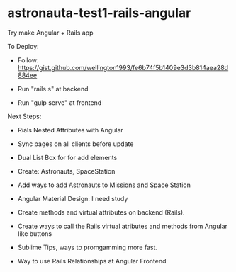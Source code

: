 # astronauta-test1-rails-angular
Try make Angular + Rails app 

To Deploy:
 - Follow: https://gist.github.com/wellington1993/fe6b74f5b1409e3d3b814aea28d884ee

 - Run "rails s" at backend

 - Run "gulp serve" at frontend



Next Steps:
 - Rials Nested Attributes with Angular
 
 - Sync pages on all clients before update

 - Dual List Box for for add elements 

 - Create: Astronauts, SpaceStation
 
 - Add ways to add Astronauts to Missions and Space Station 

 - Angular Material Design: I need study

 - Create methods and virtual attributes on backend (Rails).

 - Create ways to call the Rails virtual atributes and methods from Angular like buttons

 - Sublime Tips, ways to promgamming more fast.

 - Way to use Rails Relationships at Angular Frontend


